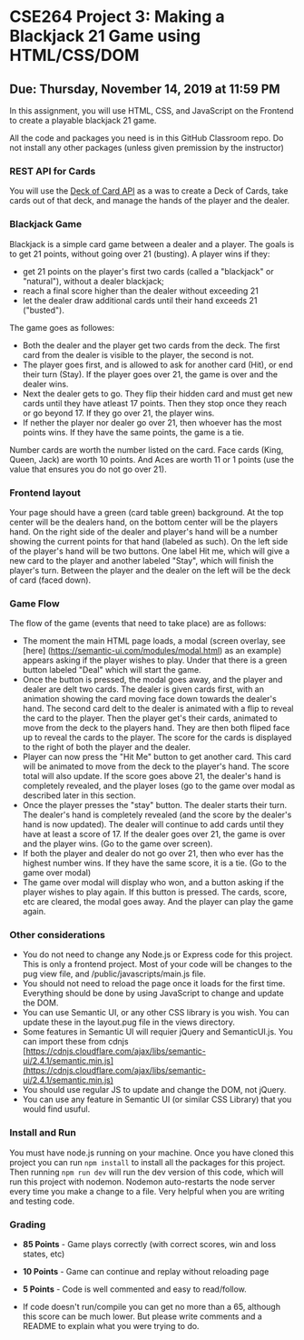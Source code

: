 # CSE264 Project 3: Making a Blackjack 21 Game using HTML/CSS/DOM
## Due: Thursday, November 14, 2019 at 11:59 PM

In this assignment, you will use HTML, CSS, and JavaScript on the Frontend to create a playable blackjack 21 game.

All the code and packages you need is in this GitHub Classroom repo. Do not install any other packages (unless given premission by the instructor)

### REST API for Cards
You will use the [Deck of Card API](http://deckofcardsapi.com/) as a was to create a Deck of Cards, take cards out of that deck, and manage the hands of the player and the dealer.

### Blackjack Game
Blackjack is a simple card game between a dealer and a player. The goals is to get 21 points, without going over 21 (busting). A player wins if they:
* get 21 points on the player's first two cards (called a "blackjack" or "natural"), without a dealer blackjack;
* reach a final score higher than the dealer without exceeding 21
* let the dealer draw additional cards until their hand exceeds 21 ("busted").

The game goes as followes:
* Both the dealer and the player get two cards from the deck. The first card from the dealer is visible to the player, the second is not.
* The player goes first, and is allowed to ask for another card (Hit), or end their turn (Stay). If the player goes over 21, the game is over and the dealer wins.
* Next the dealer gets to go. They flip their hidden card and must get new cards until they have atleast 17 points. Then they stop once they reach or go beyond 17. If they go over 21, the player wins.
* If nether the player nor dealer go over 21, then whoever has the most points wins. If they have the same points, the game is a tie.

Number cards are worth the number listed on the card. Face cards (King, Queen, Jack) are worth 10 points. And Aces are worth 11 or 1 points (use the value that ensures you do not go over 21).

### Frontend layout
Your page should have a green (card table green) background. At the top center will be the dealers hand, on the bottom center will be the players hand. On the right side of the dealer and player's hand will be a number showing the current points for that hand (labeled as such). On the left side of the player's hand will be two buttons. One label Hit me, which will give a new card to the player and another labeled "Stay", which will finish the player's turn. Between the player and the dealer on the left will be the deck of card (faced down).

### Game Flow
The flow of the game (events that need to take place) are as follows:
* The moment the main HTML page loads, a modal (screen overlay, see [here] (https://semantic-ui.com/modules/modal.html) as an example) appears asking if the player wishes to play. Under that there is a green button labeled "Deal" which will start the game.
* Once the button is pressed, the modal goes away, and the player and dealer are delt two cards. The dealer is given cards first, with an animation showing the card moving face down towards the dealer's hand. The second card delt to the dealer is animated with a flip to reveal the card to the player. Then the player get's their cards, animated to move from the deck to the players hand. They are then both fliped face up to reveal the cards to the player. The score for the cards is displayed to the right of both the player and the dealer.
* Player can now press the "Hit Me" button to get another card. This card will be animated to move from the deck to the player's hand. The score total will also update. If the score goes above 21, the dealer's hand is completely revealed, and the player loses (go to the game over modal as described later in this section. 
* Once the player presses the "stay" button. The dealer starts their turn. The dealer's hand is completely revealed (and the score by the dealer's hand is now updated). The dealer will continue to add cards until they have at least a score of 17. If the dealer goes over 21, the game is over and the player wins. (Go to the game over screen).
* If both the player and dealer do not go over 21, then who ever has the highest number wins. If they have the same score, it is a tie. (Go to the game over modal)
* The game over modal will display who won, and a button asking if the player wishes to play again. If this button is pressed. The cards, score, etc are cleared, the modal goes away. And the player can play the game again. 

### Other considerations
* You do not need to change any Node.js or Express code for this project. This is only a frontend project. Most of your code will be changes to the pug view file, and /public/javascripts/main.js file.
* You should not need to reload the page once it loads for the first time. Everything should be done by using JavaScript to change and update the DOM.
* You can use Semantic UI, or any other CSS library is you wish. You can update these in the layout.pug file in the views directory. 
* Some features in Semantic UI will requier jQuery and SemanticUI.js. You can import these from cdnjs [https://cdnjs.cloudflare.com/ajax/libs/semantic-ui/2.4.1/semantic.min.js](https://cdnjs.cloudflare.com/ajax/libs/semantic-ui/2.4.1/semantic.min.js)
* You should use regular JS to update and change the DOM, not jQuery. 
* You can use any feature in Semantic UI (or similar CSS Library) that you would find usuful. 

### Install and Run
You must have node.js running on your machine. Once you have cloned this project you can run `npm install` to install all the packages for this project. Then running `npm run dev` will run the dev version of this code, which will run this project with nodemon. Nodemon auto-restarts the node server every time you make a change to a file. Very helpful when you are writing and testing code.



### Grading
* **85 Points** - Game plays correctly (with correct scores, win and loss states, etc)
* **10 Points** - Game can continue and replay without reloading page
* **5 Points** -  Code is well commented and easy to read/follow.

* If code doesn't run/compile you can get no more than a 65, although this score can be much lower. But please write comments and a README to explain what you were trying to do. 


